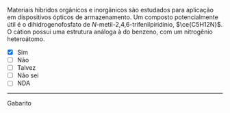 Materiais híbridos orgânicos e inorgânicos são estudados para aplicação em dispositivos ópticos de armazenamento. Um composto potencialmente útil é o dihidrogenofosfato de *N*-metil-2,4,6-trifenilpiridínio, $\ce{C5H12N}$. O cátion possui uma estrutura análoga à do benzeno, com um nitrogênio heteroátomo. 

- [x] Sim
- [ ] Não
- [ ] Talvez
- [ ] Não sei
- [ ] NDA

---

Gabarito

